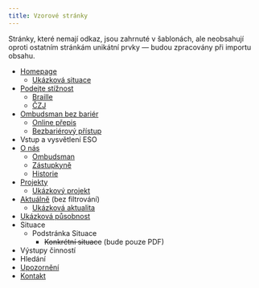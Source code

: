 ```yaml
---
title: Vzorové stránky
---
```


Stránky, které nemají odkaz, jsou zahrnuté v šablonách, ale neobsahují oproti ostatním stránkám unikátní prvky — budou zpracovány při importu obsahu.

- [Homepage](/)
  - [Ukázková situace](/potrebuji-pomoc/problem-s-uradem/)
- [Podejte stížnost](/podejte-stiznost/)
  - [Braille](/podejte-stiznost/braille/)
  - [ČZJ](/podejte-stiznost/czj/)
- [Ombudsman bez bariér](/pristupnost/)
  - [Online přepis](/pristupnost/prepis/)
  - [Bezbariérový přístup](/pristupnost/budova/)
- Vstup a vysvětlení ESO
- [O nás](/o-nas/)
  - [Ombudsman](/o-nas/ombudsman/)
  - [Zástupkyně](/o-nas/deputy/)
  - [Historie](/o-nas/historie/)
- [Projekty](/projekty/)
  - [Ukázkový projekt](/projekty/posileni-aktivit/)
- [Aktuálně](/aktualne/) (bez filtrování)
  - [Ukázková aktualita](/aktualne/svoboda-slova-3/)
- [Ukázková působnost](/pusobnost/dohled-nad-omezovanim-osobni-svobody/)
- Situace
  - Podstránka Situace
    - <del>Konkrétní situace</del> (bude pouze PDF)
- Výstupy činností
- Hledání
- [Upozornění](/alert/)
- [Kontakt](/kontakt/)
